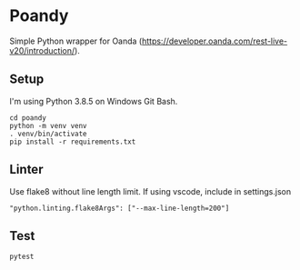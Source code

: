 # Poandy

Simple Python wrapper for Oanda (https://developer.oanda.com/rest-live-v20/introduction/).

## Setup

I'm using Python 3.8.5 on Windows Git Bash.

    cd poandy
    python -m venv venv
    . venv/bin/activate
    pip install -r requirements.txt

## Linter

Use flake8 without line length limit.
If using vscode, include in settings.json

    "python.linting.flake8Args": ["--max-line-length=200"]

## Test

    pytest
